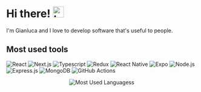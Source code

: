 # Hi there! <img src="https://github.com/gianlucadifrancesco/gianlucadifrancesco/assets/26931172/540af4ee-5072-437a-9a3c-5aaa405d0089" alt="hi" width="29" />

I'm Gianluca and I love to develop software that's useful to people.

## Most used tools
<p>
  <img alt="React" src="https://img.shields.io/badge/React-20232A?style=for-the-badge&logo=react&logoColor=61DAFB" />
  <img alt="Next.js" src="https://img.shields.io/badge/Next-black?style=for-the-badge&logo=next.js&logoColor=white" />
  <img alt="Typescript" src="https://shields.io/badge/TypeScript-3178C6?style=for-the-badge&logo=TypeScript&logoColor=fff" />
  <img alt="Redux" src="https://img.shields.io/badge/Redux-593D88?style=for-the-badge&logo=redux&logoColor=white" />
  <img alt="React Native" src="https://img.shields.io/badge/React_Native-20232A?style=for-the-badge&logo=react&logoColor=61DAFB" />
  <img alt="Expo" src="https://img.shields.io/badge/expo-1C1E24?style=for-the-badge&logo=expo&logoColor=#D04A37" />
  <img alt="Node.js" src="https://img.shields.io/badge/node.js-6DA55F?style=for-the-badge&logo=node.js&logoColor=white" />
  <img alt="Express.js" src="https://img.shields.io/badge/express.js-%23404d59.svg?style=for-the-badge&logo=express&logoColor=%2361DAFB" />
  <img alt="MongoDB" src="https://img.shields.io/badge/MongoDB-4EA94B?style=for-the-badge&logo=mongodb&logoColor=white" />
  <img alt="GitHub Actions" src="https://img.shields.io/badge/github%20actions-%232671E5.svg?style=for-the-badge&logo=githubactions&logoColor=white" />
</p>

<p align="center">
  <img alt="Most Used Languagess" src="https://github-readme-stats.vercel.app/api/top-langs/?username=gianlucadifrancesco&layout=donut&bg_color=80,fff,fefbff,fdf4ff,fdf4ff,cadcff,f5f9ff&cache_seconds=86400" />
</p>
